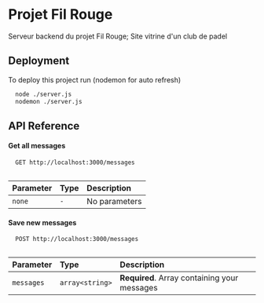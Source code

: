 # Projet Fil Rouge

Serveur backend du projet Fil Rouge; Site vitrine d'un club de padel


## Deployment

To deploy this project run
(nodemon for auto refresh)

```bash
  node ./server.js
  nodemon ./server.js
```


## API Reference

#### Get all messages

```http
  GET http://localhost:3000/messages
  
```

| Parameter | Type     | Description                |
| :-------- | :------- | :------------------------- |
| `none`    | `-`      | No parameters              |


#### Save new messages

```http
  POST http://localhost:3000/messages
  
```

| Parameter  | Type            | Description                                  |
| :--------- | :-------------- | :------------------------------------------- |
| `messages` | `array<string>` | **Required**. Array containing your messages |

